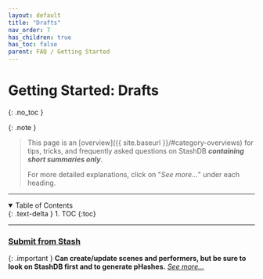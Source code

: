 ```yaml
---
layout: default
title: "Drafts"
nav_order: 7
has_children: true
has_toc: false
parent: FAQ / Getting Started
---
```


# Getting Started: Drafts
{: .no_toc }

{: .note }
>
> This page is an [overview]({{ site.baseurl }}/#category-overviews) for tips, tricks, and frequently asked questions on StashDB ***containing short summaries only***.
> 
> For more detailed explanations, click on "*See more...*" under each heading.

***

<details open markdown="block">
  <summary>
    Table of Contents
  </summary>
  {: .text-delta }
1. TOC
{:toc}
</details>

***

### [Submit from Stash](submit-from-stash)

{: .important }
**Can create/update scenes and performers, but be sure to look on StashDB first and to generate pHashes.** *[See more...](submit-from-stash)*
